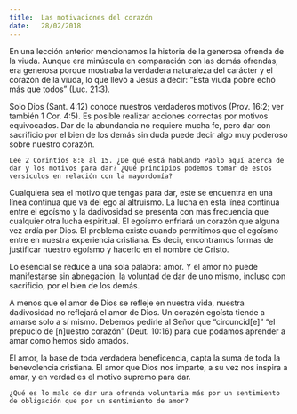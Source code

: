 ```yaml
---
title:  Las motivaciones del corazón
date:   28/02/2018
---
```


En una lección anterior mencionamos la historia de la generosa ofrenda de la viuda. Aunque era minúscula en comparación con las demás ofrendas, era generosa porque mostraba la verdadera naturaleza del carácter y el corazón de la viuda, lo que llevó a Jesús a decir: “Esta viuda pobre echó más que todos” (Luc. 21:3). 

Solo Dios (Sant. 4:12) conoce nuestros verdaderos motivos (Prov. 16:2; ver también 1 Cor. 4:5). Es posible realizar acciones correctas por motivos equivocados. Dar de la abundancia no requiere mucha fe, pero dar con sacrificio por el bien de los demás sin duda puede decir algo muy poderoso sobre nuestro corazón. 

`Lee 2 Corintios 8:8 al 15. ¿De qué está hablando Pablo aquí acerca de dar y los motivos para dar? ¿Qué principios podemos tomar de estos versículos en relación con la mayordomía?`
 
Cualquiera sea el motivo que tengas para dar, este se encuentra en una línea continua que va del ego al altruismo. La lucha en esta línea continua entre el egoísmo y la dadivosidad se presenta con más frecuencia que cualquier otra lucha espiritual. El egoísmo enfriará un corazón que alguna vez ardía por Dios. El problema existe cuando permitimos que el egoísmo entre en nuestra experiencia cristiana. Es decir, encontramos formas de justificar nuestro egoísmo y hacerlo en el nombre de Cristo. 

Lo esencial se reduce a una sola palabra: amor. Y el amor no puede manifestarse sin abnegación, la voluntad de dar de uno mismo, incluso con sacrificio, por el bien de los demás.

A menos que el amor de Dios se refleje en nuestra vida, nuestra dadivosidad no reflejará el amor de Dios. Un corazón egoísta tiende a amarse solo a sí mismo. Debemos pedirle al Señor que “circuncid[e]” “el prepucio de [n]uestro corazón” (Deut. 10:16) para que podamos aprender a amar como hemos sido amados. 

El amor, la base de toda verdadera beneficencia, capta la suma de toda la benevolencia cristiana. El amor que Dios nos imparte, a su vez nos inspira a amar, y en verdad es el motivo supremo para dar.

`¿Qué es lo malo de dar una ofrenda voluntaria más por un sentimiento de obligación que por un sentimiento de amor?`